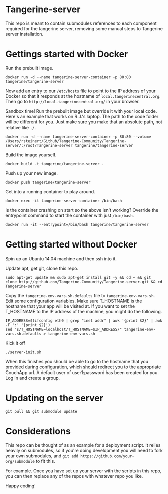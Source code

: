 # Tangerine-server

This repo is meant to contain submodules references to each component required for the tangerine server, removing some manual steps to Tangerine server installation.

# Gettings started with Docker

Run the prebuilt image.
```
docker run -d --name tangerine-server-container -p 80:80 tangerine/tangerine-server
```

Now add an entry to our `/etc/hosts` file to point to the IP address of your Docker so that it responds at the hostname of `local.tangerinecentral.org`.  Then go to `http://local.tangerinecentral.org/` in your browser.

Sandbox time! Run the prebuilt image but override it with your local code. Here's an example that works on R.J.'s laptop. The path to the code folder will be different for you. Just make sure you make that an absolute path, not relative like `./`. 
```
docker run -d --name tangerine-server-container -p 80:80 --volume /Users/rsteinert/Github/Tangerine-Community/Tangerine-server/:/root/Tangerine-server tangerine/tangerine-server
```

Build the image yourself.
```
docker build -t tangerine/tangerine-server .
```

Push up your new image.
```
docker push tangerine/tangerine-server 
```

Get into a running container to play around.
```
docker exec -it tangerine-server-container /bin/bash 
```

Is the container crashing on start so the above isn't working? Override the entrypoint command to start the container with just `/bin/bash`. 
```
docker run -it --entrypoint=/bin/bash tangerine/tangerine-server
```


# Getting started without Docker

Spin up an Ubuntu 14.04 machine and then ssh into it.

Update apt, get git, clone this repo.

```shell
sudo apt-get update && sudo apt-get install git -y && cd ~ && git clone http://github.com/Tangerine-Community/Tangerine-server.git && cd Tangerine-server
```

Copy the `tangerine-env-vars.sh.defaults` file to `tangerine-env-vars.sh`. Edit some configuration variables. Make sure T_HOSTNAME is the hostname that your app will be visited at. If you want to set the T_HOSTNAME to the IP address of the machine, you might do the following.

```shell
IP_ADDRESS=$(ifconfig eth0 | grep "inet addr" | awk '{print $2}' | awk -F ':' '{print $2}')
sed "s/T_HOSTNAME=localhost/T_HOSTNAME=$IP_ADDRESS/" tangerine-env-vars.sh.defaults > tangerine-env-vars.sh
```

Kick it off

```shell
./server-init.sh
```

When this finishes you should be able to go to the hostname that you provided during configuration, which should redirect you to the appropriate CouchApp url. A default user of user1:password has been created for you. Log in and create a group.

# Updating on the server

`git pull && git submodule update`

# Considerations

This repo can be thought of as an example for a deployment script. It relies heavily on submodules, so if you're doing development you will need to fork your own submodules, and `git add https://github.com/your-org/submodule` to fit this.

For example. Once you have set up your server with the scripts in this repo, you can then replace any of the repos with whatever repo you like.

Happy coding!
